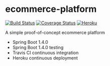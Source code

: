 # ecommerce-platform

[![Build Status](https://travis-ci.org/brunosimioni/ecommerce-platform.svg?branch=master)](https://travis-ci.org/brunosimioni/ecommerce-platform)
[![Coverage Status](https://coveralls.io/repos/github/brunosimioni/ecommerce-platform/badge.svg)](https://coveralls.io/github/brunosimioni/ecommerce-platform)
[![Heroku](https://heroku-badge.herokuapp.com/?app=an-ecommerce-platform&style=flat&svg=1)](https://an-ecommerce-platform.herokuapp.com/index.html)

A simple proof-of-concept ecommerce platform

- Spring Boot 1.4.0
- Spring Boot 1.4.0 testing
- Travis CI continuous integration
- Heroku continuous deployment
